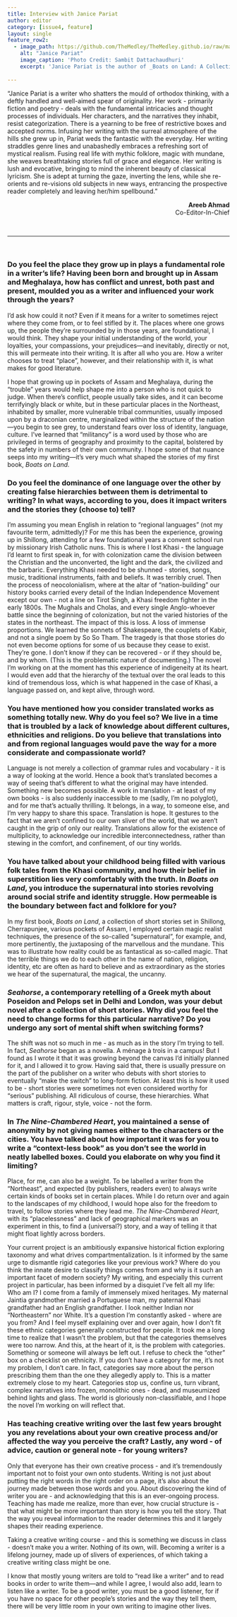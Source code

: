 ```yaml
---
title: Interview with Janice Pariat
author: editor
category: [issue4, feature]
layout: single
feature_row2:
  - image_path: https://github.com/TheMedley/TheMedley.github.io/raw/master/assets/img/janicepariat.jpg
    alt: "Janice Pariat"
    image_caption: 'Photo Credit: Sambit Dattachaudhuri'
    excerpt: 'Janice Pariat is the author of _Boats on Land: A Collection of Short Stories_ and _Seahorse: A Novel_. Her recent novella, _The Nine-Chambered Heart_, is being translated for publication into ten languages. She was awarded the Young Writer Award from the Sahitya Akademi and the Crossword Book Award for Fiction in 2013. Her work - including art reviews, book reviews, fiction and poetry - has featured in a wide selection of national magazines and newspapers. She was the Charles Wallace Creative Writing Fellow at the University of Kent, UK in 2014. She currently lives in New Delhi with a cat of many names.'
    
---
```


<style>
.archive__item-caption{
        font-size: .425em;
    }
</style>

“Janice Pariat is a writer who shatters the mould of orthodox thinking, with a deftly handled and well-aimed spear of originality. Her work - primarily fiction and poetry - deals with the fundamental intricacies and thought processes of individuals. Her characters, and the narratives they inhabit, resist categorization. There is a yearning to be free of restrictive boxes and accepted norms. Infusing her writing with the surreal atmosphere of the hills she grew up in, Pariat weds the fantastic with the everyday. Her writing straddles genre lines and unabashedly embraces a refreshing sort of mystical realism. Fusing real life with mythic folklore, magic with mundane, she weaves breathtaking stories full of grace and elegance. Her writing is lush and evocative, bringing to mind the inherent beauty of classical lyricism. She is adept at turning the gaze, inverting the lens, while she re-orients and re-visions old subjects in new ways, entrancing the prospective reader completely and leaving her/him spellbound.”

<p style="text-align: right !important;"><b>Areeb Ahmad</b><br>
Co-Editor-In-Chief</p>

<br>
<hr>
<br>


### Do you feel the place they grow up in plays a fundamental role in a writer’s life? Having been born and brought up in Assam and Meghalaya, how has conflict and unrest, both past and present, moulded you as a writer and influenced your work through the years?

I’d ask how could it not? Even if it means for a writer to sometimes reject where they come from, or to feel stifled by it. The places where one grows up, the people they’re surrounded by in those years, are foundational, I would think. They shape your initial understanding of the world, your loyalties, your compassions, your prejudices—and inevitably, directly or not, this will permeate into their writing. It is after all who you are. How a writer chooses to treat “place”, however, and their relationship with it, is what makes for good literature. 

I hope that growing up in pockets of Assam and Meghalaya, during the “trouble” years would help shape me into a person who is not quick to judge. When there’s conflict, people usually take sides, and it can become terrifyingly black or white, but in these particular places in the Northeast, inhabited by smaller, more vulnerable tribal communities, usually imposed upon by a draconian centre, marginalized within the structure of the nation—you begin to see grey, to understand fears over loss of identity, language, culture. I’ve learned that “militancy” is a word used by those who are privileged in terms of geography and proximity to the capital, bolstered by the safety in numbers of their own community. I hope some of that nuance seeps into my writing—it’s very much what shaped the stories of my first book, _Boats on Land._ 

### Do you feel the dominance of one language over the other by creating false hierarchies between them is detrimental to writing? In what ways, according to you, does it impact writers and the stories they (choose to) tell?

I’m assuming you mean English in relation to “regional languages” (not my favourite term, admittedly)? For me this has been the experience, growing up in Shillong, attending for a few foundational years a convent school run by missionary Irish Catholic nuns. This is where I lost Khasi - the language I’d learnt to first speak in, for with colonization came the division between the Christian and the unconverted, the light and the dark, the civilized and the barbaric. Everything Khasi needed to be shunned - stories, songs, music, traditional instruments, faith and beliefs. It was terribly cruel. Then the process of neocolonialism, where at the altar of “nation-building” our history books carried every detail of the Indian Independence Movement except our own - not a line on Tirot Singh, a Khasi freedom fighter in the early 1800s. The Mughals and Cholas, and every single Anglo-whoever battle since the beginning of colonization, but not the varied histories of the states in the northeast. The impact of this is loss. A loss of immense proportions. We learned the sonnets of Shakespeare, the couplets of Kabir, and not a single poem by So So Tham. The tragedy is that those stories do not even become options for some of us because they cease to exist. They’re gone. I don’t know if they can be recovered - or if they should be, and by whom. (This is the problematic nature of documenting.) The novel I’m working on at the moment has this experience of indigeneity at its heart. I would even add that the hierarchy of the textual over the oral leads to this kind of tremendous loss, which is what happened in the case of Khasi, a language passed on, and kept alive, through word.      

### You have mentioned how you consider translated works as something totally new. Why do you feel so? We live in a time that is troubled by a lack of knowledge about different cultures, ethnicities and religions. Do you believe that translations into and from regional languages would pave the way for a more considerate and compassionate world?

Language is not merely a collection of grammar rules and vocabulary - it is a way of looking at the world. Hence a book that’s translated becomes a way of seeing that’s different to what the original may have intended. Something new becomes possible. A work in translation - at least of my own books - is also suddenly inaccessible to me (sadly, I’m no polyglot), and for me that’s actually thrilling. It belongs, in a way, to someone else, and I’m very happy to share this space. Translation is hope. It gestures to the fact that we aren’t confined to our own sliver of the world, that we aren’t caught in the grip of only our reality. Translations allow for the existence of multiplicity, to acknowledge our incredible interconnectedness, rather than stewing in the comfort, and confinement, of our tiny worlds.

### You have talked about your childhood being filled with various folk tales from the Khasi community, and how their belief in superstition lies very comfortably with the truth. In _Boats on Land_, you introduce the supernatural into stories revolving around social strife and identity struggle. How permeable is the boundary between fact and folklore for you?

In my first book, _Boats on Land_, a collection of short stories set in Shillong, Cherrapunjee, various pockets of Assam, I employed certain magic realist techniques, the presence of the so-called “supernatural”, for example, and, more pertinently, the juxtaposing of the marvellous and the mundane. This was to illustrate how reality could be as fantastical as so-called magic. That the terrible things we do to each other in the name of nation, religion, identity, etc are often as hard to believe and as extraordinary as the stories we hear of the supernatural, the magical, the uncanny. 

### _Seahorse_, a contemporary retelling of a Greek myth about Poseidon and Pelops set in Delhi and London, was your debut novel after a collection of short stories. Why did you feel the need to change forms for this particular narrative? Do you undergo any sort of mental shift when switching forms?

The shift was not so much in me - as much as in the story I’m trying to tell. In fact, _Seahorse_ began as a novella. A ménage à trois in a campus! But I found as I wrote it that it was growing beyond the canvas I’d initially planned for it, and I allowed it to grow. Having said that, there is usually pressure on the part of the publisher on a writer who debuts with short stories to eventually “make the switch” to long-form fiction. At least this is how it used to be - short stories were sometimes not even considered worthy for “serious” publishing. All ridiculous of course, these hierarchies. What matters is craft, rigour, style, voice - not the form.  

### In _The Nine-Chambered Heart_, you maintained a sense of anonymity by not giving names either to the characters or the cities. You have talked about how important it was for you to write a “context-less book” as you don’t see the world in neatly labelled boxes. Could you elaborate on why you find it limiting?

Place, for me, can also be a weight. To be labelled a writer from the “Northeast”, and expected (by publishers, readers even) to always write certain kinds of books set in certain places. While I do return over and again to the landscapes of my childhood, I would hope also for the freedom to travel, to follow stories where they lead me. _The Nine-Chambered Heart_, with its “placelessness” and lack of geographical markers was an experiment in this, to find a (universal?) story, and a way of telling it that might float lightly across borders.

Your current project is an ambitiously expansive historical fiction exploring taxonomy and what drives compartmentalization. Is it informed by the same urge to dismantle rigid categories like your previous work? Where do you think the innate desire to classify things comes from and why is it such an important facet of modern society?
My writing, and especially this current project in particular, has been informed by a disquiet I’ve felt all my life: Who am I? I come from a family of immensely mixed heritages. My maternal Jaintia grandmother married a Portuguese man, my paternal Khasi grandfather had an English grandfather. I look neither Indian nor “Northeastern” nor White. It’s a question I’m constantly asked - where are you from? And I feel myself explaining over and over again, how I don’t fit these ethnic categories generally constructed for people. It took me a long time to realize that I wasn’t the problem, but that the categories themselves were too narrow. And this, at the heart of it, is the problem with categories. Something or someone will always be left out. I refuse to check the “other” box on a checklist on ethnicity. If you don’t have a category for me, it’s not my problem, I don’t care. In fact, categories say more about the person prescribing them than the one they allegedly apply to. This is a matter extremely close to my heart. Categories stop us, confine us, turn vibrant, complex narratives into frozen, monolithic ones - dead, and museumized behind lights and glass. The world is gloriously non-classifiable, and I hope the novel I’m working on will reflect that. 

### Has teaching creative writing over the last few years brought you any revelations about your own creative process and/or affected the way you perceive the craft? Lastly, any word - of advice, caution or general note - for young writers?

Only that everyone has their own creative process - and it’s tremendously important not to foist your own onto students. Writing is not just about putting the right words in the right order on a page, it’s also about the journey made between those words and you. About discovering the kind of writer you are - and acknowledging that this is an ever-ongoing process. Teaching has made me realize, more than ever, how crucial structure is - that what might be more important than story is how you tell the story. That the way you reveal information to the reader determines this and it largely shapes their reading experience. 

Taking a creative writing course - and this is something we discuss in class - doesn’t make you a writer. Nothing of its own, will. Becoming a writer is a lifelong journey, made up of slivers of experiences, of which taking a creative writing class might be one. 

I know that mostly young writers are told to “read like a writer” and to read books in order to write them—and while I agree, I would also add, learn to listen like a writer. To be a good writer, you must be a good listener, for if you have no space for other people’s stories and the way they tell them, there will be very little room in your own writing to imagine other lives.
